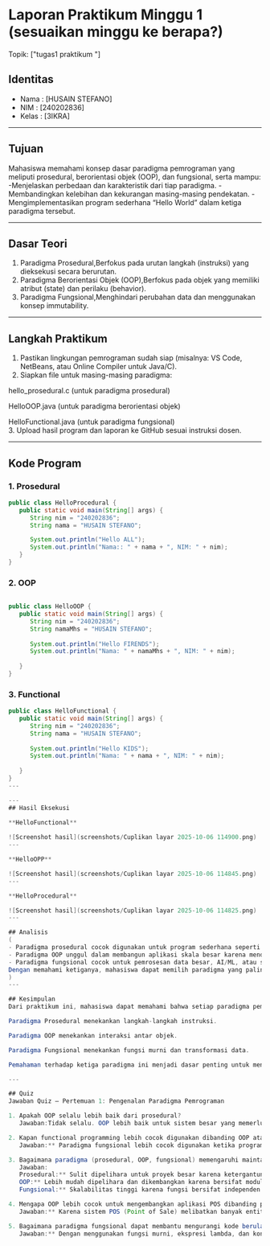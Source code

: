# Laporan Praktikum Minggu 1 (sesuaikan minggu ke berapa?)
Topik: ["tugas1 praktikum "]

## Identitas
- Nama  : [HUSAIN STEFANO]
- NIM   : [240202836]
- Kelas : [3IKRA]

---

## Tujuan
Mahasiswa memahami konsep dasar paradigma pemrograman yang meliputi prosedural, berorientasi objek (OOP), dan fungsional, serta mampu:
-Menjelaskan perbedaan dan karakteristik dari tiap paradigma.
-Membandingkan kelebihan dan kekurangan masing-masing pendekatan.
-Mengimplementasikan program sederhana “Hello World” dalam ketiga paradigma tersebut.

---

## Dasar Teori 
1. Paradigma Prosedural,Berfokus pada urutan langkah (instruksi) yang dieksekusi secara berurutan.  
2. Paradigma Berorientasi Objek (OOP),Berfokus pada objek yang memiliki atribut (state) dan perilaku (behavior).  
3. Paradigma Fungsional,Menghindari perubahan data dan menggunakan konsep immutability.
---

## Langkah Praktikum
1. Pastikan lingkungan pemrograman sudah siap (misalnya: VS Code, NetBeans, atau Online Compiler untuk Java/C).
2. Siapkan file untuk masing-masing paradigma:

hello_prosedural.c (untuk paradigma prosedural)

HelloOOP.java (untuk paradigma berorientasi objek)

HelloFunctional.java (untuk paradigma fungsional)  
3. Upload hasil program dan laporan ke GitHub sesuai instruksi dosen.

---

## Kode Program
### 1. Prosedural
```java
public class HelloProcedural {
   public static void main(String[] args) {
      String nim = "240202836";
      String nama = "HUSAIN STEFANO";

      System.out.println("Hello ALL");
      System.out.println("Nama:: " + nama + ", NIM: " + nim);
   }
}
```
### 2. OOP
```java

public class HelloOOP {
   public static void main(String[] args) {
      String nim = "240202836";
      String namaMhs = "HUSAIN STEFANO";
      
      System.out.println("Hello FIRENDS");
      System.out.println("Nama: " + namaMhs + ", NIM: " + nim);
      
   }
}
```
### 3. Functional
```java
public class HelloFunctional {
   public static void main(String[] args) {
      String nim = "240202836";
      String nama = "HUSAIN STEFANO";
      
      System.out.println("Hello KIDS");
      System.out.println("Nama: " + nama + ", NIM: " + nim);
   
   }
}
---

---
## Hasil Eksekusi
  
**HelloFunctional**  

![Screenshot hasil](screenshots/Cuplikan layar 2025-10-06 114900.png)
---

**HelloOPP**  

![Screenshot hasil](screenshots/Cuplikan layar 2025-10-06 114845.png)
---

**HelloProcedural**

![Screenshot hasil](screenshots/Cuplikan layar 2025-10-06 114825.png)
---

## Analisis
(
- Paradigma prosedural cocok digunakan untuk program sederhana seperti perhitungan atau skrip kecil.  
- Paradigma OOP unggul dalam membangun aplikasi skala besar karena mendukung modularitas dan reuse code.  
- Paradigma fungsional cocok untuk pemrosesan data besar, AI/ML, atau sistem yang memerlukan stabilitas data tinggi.
Dengan memahami ketiganya, mahasiswa dapat memilih paradigma yang paling sesuai dengan kebutuhan proyek yang dikerjakan.  
)
---

## Kesimpulan
Dari praktikum ini, mahasiswa dapat memahami bahwa setiap paradigma pemrograman memiliki tujuan, kelebihan, dan keterbatasan masing-masing.

Paradigma Prosedural menekankan langkah-langkah instruksi.

Paradigma OOP menekankan interaksi antar objek.

Paradigma Fungsional menekankan fungsi murni dan transformasi data.

Pemahaman terhadap ketiga paradigma ini menjadi dasar penting untuk mengembangkan perangkat lunak yang efisien, terstruktur, dan mudah dikelola.

---

## Quiz
Jawaban Quiz – Pertemuan 1: Pengenalan Paradigma Pemrograman

1. Apakah OOP selalu lebih baik dari prosedural?
   Jawaban:Tidak selalu. OOP lebih baik untuk sistem besar yang memerlukan modularitas dan pemeliharaan jangka panjang, tetapi untuk program sederhana atau skrip kecil, paradigma prosedural lebih efisien dan mudah diterapkan.

2. Kapan functional programming lebih cocok digunakan dibanding OOP atau prosedural?
   Jawaban:** Paradigma fungsional lebih cocok digunakan ketika program membutuhkan *data processing* paralel, manipulasi data besar, atau menghindari efek samping dari perubahan variabel, seperti pada aplikasi *AI/ML* atau *stream processing*.

3. Bagaimana paradigma (prosedural, OOP, fungsional) memengaruhi maintainability dan scalability aplikasi?
   Jawaban:
   Prosedural:** Sulit dipelihara untuk proyek besar karena ketergantungan antar fungsi.
   OOP:** Lebih mudah dipelihara dan dikembangkan karena bersifat modular dan mendukung *reusability*.
   Fungsional:** Skalabilitas tinggi karena fungsi bersifat independen dan mendukung eksekusi paralel.

4. Mengapa OOP lebih cocok untuk mengembangkan aplikasi POS dibanding prosedural?
   Jawaban:** Karena sistem POS (Point of Sale) melibatkan banyak entitas seperti produk, pelanggan, dan transaksi, yang dapat dimodelkan sebagai *objek*. Dengan OOP, setiap objek memiliki atribut dan perilaku sendiri, membuat sistem lebih terstruktur dan mudah dikembangkan.

5. Bagaimana paradigma fungsional dapat membantu mengurangi kode berulang (boilerplate code)?
   Jawaban:** Dengan menggunakan fungsi murni, ekspresi lambda, dan konsep *higher-order function*, paradigma fungsional memungkinkan kode lebih ringkas dan reusable sehingga mengurangi penulisan kode yang sama berulang kali.




